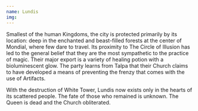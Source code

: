 ```yaml
---
name: Lundis
img: 
---
```

Smallest of the human Kingdoms, the city is protected primarily by its location: deep in the enchanted and beast-filled forests at the center of Mondial, where few dare to travel. Its proximity to The Circle of Illusion has led to the general belief that they are the most sympathetic to the practice of magic. Their major export is a variety of healing potion with a bioluminescent glow. The party learns from Talpa that their Church claims to have developed a means of preventing the frenzy that comes with the use of Artifacts.

With the destruction of White Tower, Lundis now exists only in the hearts of its scattered people. The fate of those who remained is unknown. The Queen is dead and the Church obliterated. 